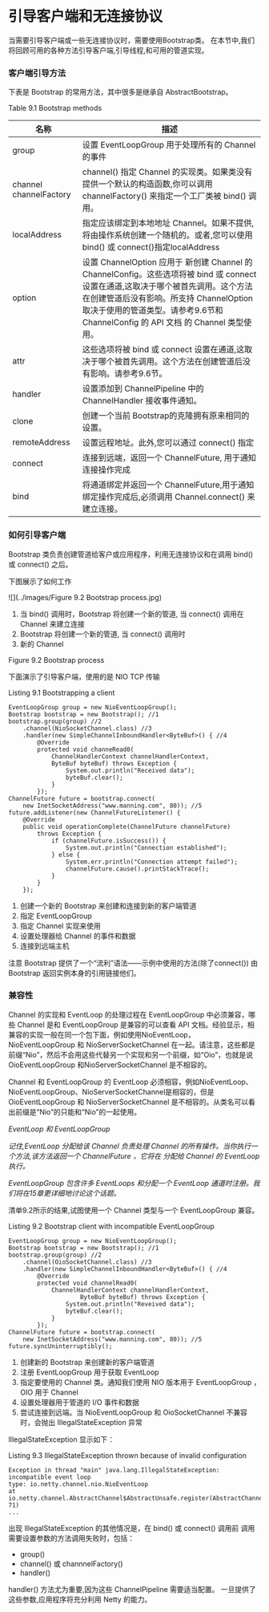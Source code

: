 引导客户端和无连接协议
====

当需要引导客户端或一些无连接协议时，需要使用Bootstrap类。
在本节中,我们将回顾可用的各种方法引导客户端,引导线程,和可用的管道实现。

### 客户端引导方法

下表是 Bootstrap 的常用方法，其中很多是继承自 AbstractBootstrap。

Table 9.1 Bootstrap methods

名称 | 描述
-----|----
group | 设置 EventLoopGroup 用于处理所有的 Channel 的事件
channel channelFactory| channel() 指定 Channel 的实现类。如果类没有提供一个默认的构造函数,你可以调用 channelFactory() 来指定一个工厂类被 bind() 调用。
localAddress | 指定应该绑定到本地地址 Channel。如果不提供,将由操作系统创建一个随机的。或者,您可以使用 bind() 或 connect()指定localAddress 
option | 设置 ChannelOption 应用于 新创建 Channel 的 ChannelConfig。这些选项将被 bind 或 connect 设置在通道,这取决于哪个被首先调用。这个方法在创建管道后没有影响。所支持 ChannelOption 取决于使用的管道类型。请参考9.6节和 ChannelConfig 的 API 文档 的 Channel 类型使用。
attr | 这些选项将被 bind 或 connect 设置在通道,这取决于哪个被首先调用。这个方法在创建管道后没有影响。请参考9.6节。
handler | 设置添加到 ChannelPipeline 中的 ChannelHandler 接收事件通知。
clone | 创建一个当前 Bootstrap的克隆拥有原来相同的设置。
remoteAddress | 设置远程地址。此外,您可以通过 connect() 指定
connect | 连接到远端，返回一个 ChannelFuture, 用于通知连接操作完成
bind | 将通道绑定并返回一个 ChannelFuture,用于通知绑定操作完成后,必须调用 Channel.connect() 来建立连接。

### 如何引导客户端

Bootstrap 类负责创建管道给客户或应用程序，利用无连接协议和在调用 bind() 或 connect() 之后。

下图展示了如何工作

![](../images/Figure 9.2 Bootstrap process.jpg)

1. 当  bind() 调用时，Bootstrap 将创建一个新的管道, 当 connect() 调用在 Channel 来建立连接
2. Bootstrap 将创建一个新的管道, 当 connect() 调用时
3. 新的 Channel

Figure 9.2 Bootstrap process


下面演示了引导客户端，使用的是 NIO TCP 传输

Listing 9.1 Bootstrapping a client

	EventLoopGroup group = new NioEventLoopGroup();
	Bootstrap bootstrap = new Bootstrap(); //1
	bootstrap.group(group) //2
		.channel(NioSocketChannel.class) //3
		.handler(new SimpleChannelInboundHandler<ByteBuf>() { //4
			@Override
			protected void channeRead0(
				ChannelHandlerContext channelHandlerContext,
				ByteBuf byteBuf) throws Exception {
					System.out.println("Received data");
					byteBuf.clear();
				}
			});
	ChannelFuture future = bootstrap.connect(
		new InetSocketAddress("www.manning.com", 80)); //5
	future.addListener(new ChannelFutureListener() {
		@Override
		public void operationComplete(ChannelFuture channelFuture)
			throws Exception {
				if (channelFuture.isSuccess()) {
					System.out.println("Connection established");
				} else {
					System.err.println("Connection attempt failed");
					channelFuture.cause().printStackTrace();
				}
			}
		});

1. 创建一个新的 Bootstrap 来创建和连接到新的客户端管道
2. 指定 EventLoopGroup
3. 指定 Channel 实现来使用
4. 设置处理器给 Channel 的事件和数据
5. 连接到远端主机

注意 Bootstrap 提供了一个“流利”语法——示例中使用的方法(除了connect()) 由 Bootstrap 返回实例本身的引用链接他们。

### 兼容性


Channel 的实现和 EventLoop 的处理过程在 EventLoopGroup 中必须兼容，哪些 Channel 是和 EventLoopGroup 是兼容的可以查看 API 文档。经验显示，相兼容的实现一般在同一个包下面，例如使用NioEventLoop，NioEventLoopGroup 和 NioServerSocketChannel 在一起。请注意，这些都是前缀“Nio”，然后不会用这些代替另一个实现和另一个前缀，如“Oio”，也就是说 OioEventLoopGroup 和NioServerSocketChannel 是不相容的。

Channel 和 EventLoopGroup 的 EventLoop 必须相容，例如NioEventLoop、NioEventLoopGroup、NioServerSocketChannel是相容的，但是 OioEventLoopGroup 和 NioServerSocketChannel 是不相容的。从类名可以看出前缀是“Nio”的只能和“Nio”的一起使用。

*EventLoop 和 EventLoopGroup*

*记住,EventLoop 分配给该 Channel 负责处理 Channel 的所有操作。当你执行一个方法,该方法返回一个 ChannelFuture ，它将在 分配给 Channel 的 EventLoop 执行。*

*EventLoopGroup 包含许多 EventLoops 和分配一个 EventLoop 通道时注册。我们将在15章更详细地讨论这个话题。*

清单9.2所示的结果,试图使用一个 Channel 类型与一个 EventLoopGroup 兼容。

Listing 9.2 Bootstrap client with incompatible EventLoopGroup

	EventLoopGroup group = new NioEventLoopGroup();
	Bootstrap bootstrap = new Bootstrap(); //1
	bootstrap.group(group) //2
		.channel(OioSocketChannel.class) //3
		.handler(new SimpleChannelInboundHandler<ByteBuf>() { //4
			@Override
			protected void channelRead0(
				ChannelHandlerContext channelHandlerContext,
						ByteBuf byteBuf) throws Exception {
					System.out.println("Reveived data");
					byteBuf.clear();
				}
			});
	ChannelFuture future = bootstrap.connect(
		new InetSocketAddress("www.manning.com", 80)); //5
	future.syncUninterruptibly();

1. 创建新的 Bootstrap 来创建新的客户端管道
2. 注册 EventLoopGroup 用于获取 EventLoop
3. 指定要使用的 Channel 类。通知我们使用 NIO 版本用于
EventLoopGroup ， OIO 用于 Channel
4. 设置处理器用于管道的 I/O 事件和数据
5. 尝试连接到远端。当 NioEventLoopGroup 和  OioSocketChannel 不兼容时，会抛出 IllegalStateException 异常

IllegalStateException 显示如下：

Listing 9.3 IllegalStateException thrown because of invalid configuration

	Exception in thread "main" java.lang.IllegalStateException: incompatible event loop
	type: io.netty.channel.nio.NioEventLoop
	at
	io.netty.channel.AbstractChannel$AbstractUnsafe.register(AbstractChannel.java:5
	71)
	...

出现 IllegalStateException 的其他情况是，在 bind() 或 connect() 调用前 调用需要设置参数的方法调用失败时，包括：

* group()
* channel() 或 channnelFactory()
* handler()

handler() 方法尤为重要,因为这些 ChannelPipeline 需要适当配置。
一旦提供了这些参数,应用程序将充分利用 Netty 的能力。